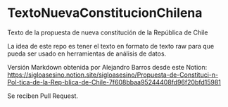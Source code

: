 # TextoNuevaConstitucionChilena
Texto de la propuesta de nueva constitución de la República de Chile


La idea de este repo es tener el texto en formato de texto raw para que pueda ser usado en herramientas de análisis de datos.

Versión Markdown obtenida por Alejandro Barros desde este Notion: https://sigloasesino.notion.site/sigloasesino/Propuesta-de-Constituci-n-Pol-tica-de-la-Rep-blica-de-Chile-7f608bbaa95244408fd96f20bfd15981


Se reciben Pull Request.
